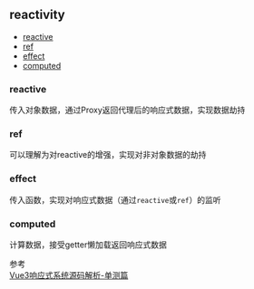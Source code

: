 ## reactivity

- [reactive](#reactive)
- [ref](#ref)
- [effect](#effect)
- [computed](#computed)

### <div id="reactive">reactive</div>
传入对象数据，通过Proxy返回代理后的响应式数据，实现数据劫持

### <div id="ref">ref</div>
可以理解为对reactive的增强，实现对非对象数据的劫持

### <div id="effect">effect</div>
传入函数，实现对响应式数据（通过```reactive```或```ref```）的监听

### <div id="computed">computed</div>
计算数据，接受getter懒加载返回响应式数据

参考  
[Vue3响应式系统源码解析-单测篇](https://juejin.im/post/5d9c9a135188252e097569bd)
